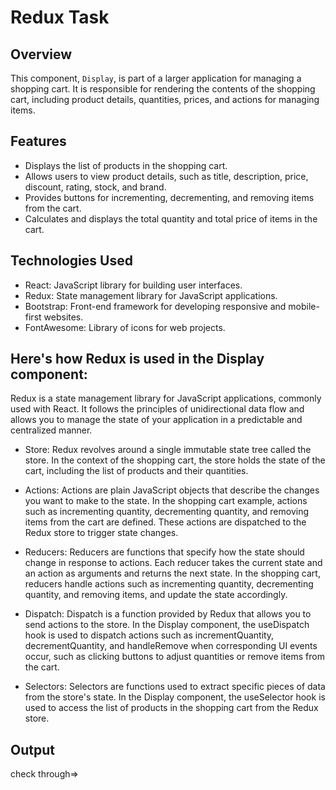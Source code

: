 # Redux Task

## Overview

This component, `Display`, is part of a larger application for managing a shopping cart. It is responsible for rendering the contents of the shopping cart, including product details, quantities, prices, and actions for managing items.

## Features

- Displays the list of products in the shopping cart.
- Allows users to view product details, such as title, description, price, discount, rating, stock, and brand.
- Provides buttons for incrementing, decrementing, and removing items from the cart.
- Calculates and displays the total quantity and total price of items in the cart.

## Technologies Used

- React: JavaScript library for building user interfaces.
- Redux: State management library for JavaScript applications.
- Bootstrap: Front-end framework for developing responsive and mobile-first websites.
- FontAwesome: Library of icons for web projects.

## Here's how Redux is used in the Display component:
Redux is a state management library for JavaScript applications, commonly used with React. It follows the principles of unidirectional data flow and allows you to manage the state of your application in a predictable and centralized manner.

- Store: Redux revolves around a single immutable state tree called the store. In the context of the shopping cart, the store holds the state of the cart, including the list of products and their quantities.

- Actions: Actions are plain JavaScript objects that describe the changes you want to make to the state. In the shopping cart example, actions such as incrementing quantity, decrementing quantity, and removing items from the cart are defined. These actions are dispatched to the Redux store to trigger state changes.

- Reducers: Reducers are functions that specify how the state should change in response to actions. Each reducer takes the current state and an action as arguments and returns the next state. In the shopping cart, reducers handle actions such as incrementing quantity, decrementing quantity, and removing items, and update the state accordingly.

- Dispatch: Dispatch is a function provided by Redux that allows you to send actions to the store. In the Display component, the useDispatch hook is used to dispatch actions such as incrementQuantity, decrementQuantity, and handleRemove when corresponding UI events occur, such as clicking buttons to adjust quantities or remove items from the cart.

- Selectors: Selectors are functions used to extract specific pieces of data from the store's state. In the Display component, the useSelector hook is used to access the list of products in the shopping cart from the Redux store.

## Output

check through=>